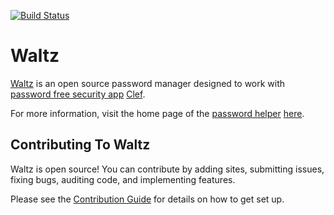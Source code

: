 [![Build Status](https://travis-ci.org/waltzio/waltz.png)](https://travis-ci.org/waltzio/waltz)

# Waltz
[Waltz](https://getwaltz.com) is an open source password manager designed to work with [password free security app](https://getclef.com) [Clef](https://getclef.com).

For more information, visit the home page of the [password helper](https://getwaltz.com) [here](https://getwaltz.com). 

## Contributing To Waltz

Waltz is open source! You can contribute by adding sites, submitting issues, fixing bugs,
auditing code, and implementing features.

Please see the [Contribution Guide](CONTRIBUTION.md) for details on how to get
set up.
